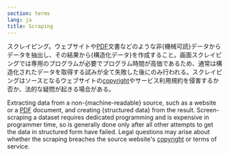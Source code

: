 ```yaml
---
section: terms
lang: ja
title: Scraping
---
```


スクレイピング。ウェブサイトや[PDF](/glossary/ja/terms/pdf/)文書などのような非{機械可読}データからデータを抽出し、その結果から{構造化データ}を作成すること。画面スクレイピングでは専用のプログラムが必要でプログラム時間が高価であるため、通常は構造化されたデータを取得する試みが全て失敗した後にのみ行われる。スクレイピングはソースとなるウェブサイトの[copyright](/glossary/ja/terms/copyright/)やサービス利用規約を侵害するか否か、法的な疑問が起きる場合がある。

Extracting data from a non-{machine-readable} source, such as a website or a [PDF](/glossary/en/terms/pdf/) document, and creating {structured data} from the result. Screen-scraping a dataset requires dedicated programming and is expensive in programmer time, so is generally done only after all other attempts to get the data in structured form have failed. Legal questions may arise about whether the scraping breaches the source website's [copyright](/glossary/en/terms/copyright/) or terms of service.
